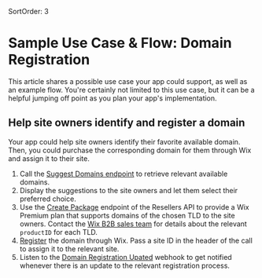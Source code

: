 SortOrder: 3
# Sample Use Case & Flow: Domain Registration


This article shares a possible use case your app could support, as well as an example flow. 
You're certainly not limited to this use case, but it can be a helpful jumping off point 
as you plan your app's implementation.


## Help site owners identify and register a domain


Your app could help site owners identify their favorite available domain. 
Then, you could purchase the corresponding domain for them through Wix and 
assign it to their site.


1. Call the [Suggest Domains endpoint](https://dev.wix.com/api/rest/account-level-apis/domain-search/suggest-domains) 
    to retrieve relevant available domains.
1. Display the suggestions to the site owners and let them select their preferred choice.
1. Use the 
    [Create Package](https://dev.wix.com/api/rest/account-level-apis/resellers/packages/create-package-v2) 
    endpoint of the Resellers API to provide a Wix Premium plan that supports domains of 
    the chosen TLD to the site owners. Contact the [Wix B2B sales team](mailto:bizdev@wix.com) 
    for details about the relevant `productID` for each TLD. 
1. [Register](https://dev.wix.com/api/rest/account-level-apis/domain-registrations/register-domain) 
    the domain through Wix. Pass a site ID in the header of the call 
    to assign it to the relevant site.
1. Listen to the [Domain Registration Upated](https://dev.wix.com/api/rest/account-level-apis/domain-registrations/domain-registration-updated-webhook) 
    webhook to get notified whenever there is an update to the relevant registration process.

